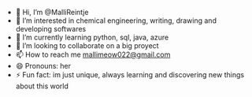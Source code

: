 - 👋 Hi, I’m @MalliReintje
- 👀 I’m interested in chemical engineering, writing, drawing and developing softwares
- 🌱 I’m currently learning python, sql, java, azure
- 💞️ I’m looking to collaborate on a big proyect 
- 📫 How to reach me mallimeow022@gmail.com
- 😄 Pronouns: her
- ⚡ Fun fact: im just unique, always learning and discovering new things about this world

<!---
MalliReintje/MalliReintje is a ✨ special ✨ repository because its `README.md` (this file) appears on your GitHub profile.
You can click the Preview link to take a look at your changes.
--->
